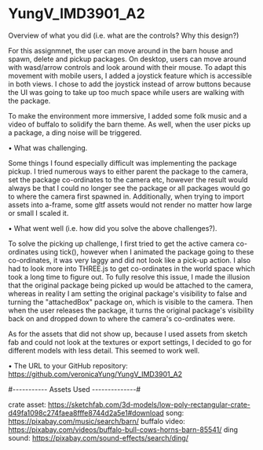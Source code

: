 # YungV_IMD3901_A2

Overview of what you did (i.e. what are the controls? Why this design?)

For this assignmnet, the user can move around in the barn house and spawn, delete and pickup packages. 
On desktop, users can move around with wasd/arrow controls and look around with their mouse. To adapt this movement 
with mobile users, I added a joystick feature which is accessible in both views. I chose to add the joystick instead of arrow buttons 
because the UI was going to take up too much space while users are walking with the package.

To make the environment more immersive, I added some folk music and a video of buffalo to solidify the barn theme. 
As well, when the user picks up a package, a ding noise will be triggered.

• What was challenging.

Some things I found especially difficult was implementing the package pickup. I tried numerous ways to either parent the package to 
the camera, set the package co-ordinates to the camera etc, however the result would always be that I could no longer see the package 
or all packages would go to where the camera first spawned in. Additionally, when trying to import assets into a-frame, some gltf 
assets would not render no matter how large or small I scaled it. 

• What went well (i.e. how did you solve the above challenges?).

To solve the picking up challenge, I first tried to get the active camera co-ordinates using tick(), however when I animated the package 
going to these co-ordinates, it was very laggy and did not look like a pick-up action. I also had to look more into THREE.js to get 
co-ordinates in the world space which took a long time to figure out. To fully resolve this issue, I made the illusion that the original
package being picked up would be attached to the camera, whereas in reality I am setting the original package's visibility to false and 
turning the "attachedBox" package on, which is visible to the camera. Then when the user releases the package, it turns the original 
package's visibility back on and dropped down to where the camera's co-ordinates were. 

As for the assets that did not show up, because I used assets from sketch fab and could not look at the textures or export settings, 
I decided to go for different models with less detail. This seemed to work well.

• The URL to your GitHub repository: https://github.com/veronicaYung/YungV_IMD3901_A2



#----------- Assets Used --------------#

crate asset: https://sketchfab.com/3d-models/low-poly-rectangular-crate-d49fa1098c274faea8fffe8744d2a5e1#download
song: https://pixabay.com/music/search/barn/
buffalo video: https://pixabay.com/videos/buffalo-bull-cows-horns-barn-85541/
ding sound: https://pixabay.com/sound-effects/search/ding/
